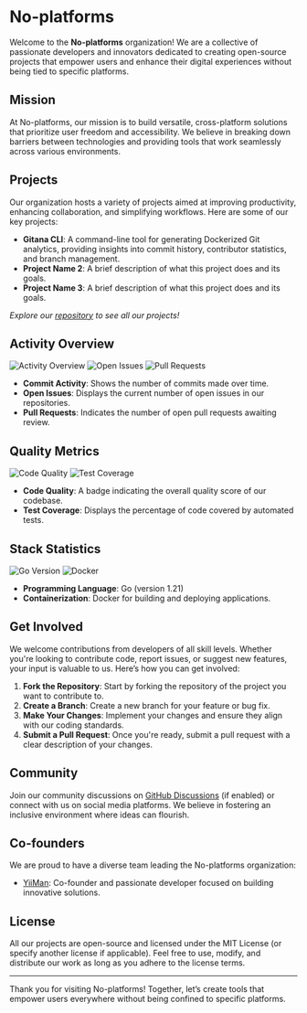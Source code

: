 # No-platforms

Welcome to the **No-platforms** organization! We are a collective of passionate developers and innovators dedicated to creating open-source projects that empower users and enhance their digital experiences without being tied to specific platforms.

## Mission

At No-platforms, our mission is to build versatile, cross-platform solutions that prioritize user freedom and accessibility. We believe in breaking down barriers between technologies and providing tools that work seamlessly across various environments.

## Projects

Our organization hosts a variety of projects aimed at improving productivity, enhancing collaboration, and simplifying workflows. Here are some of our key projects:

- **Gitana CLI**: A command-line tool for generating Dockerized Git analytics, providing insights into commit history, contributor statistics, and branch management.
- **Project Name 2**: A brief description of what this project does and its goals.
- **Project Name 3**: A brief description of what this project does and its goals.

*Explore our [repository](https://github.com/No-platforms) to see all our projects!*

## Activity Overview

![Activity Overview](https://img.shields.io/github/commit-activity/m/No-platforms) ![Open Issues](https://img.shields.io/github/issues-raw/No-platforms) ![Pull Requests](https://img.shields.io/github/issues-pr-raw/No-platforms)

- **Commit Activity**: Shows the number of commits made over time.
- **Open Issues**: Displays the current number of open issues in our repositories.
- **Pull Requests**: Indicates the number of open pull requests awaiting review.

## Quality Metrics

![Code Quality](https://img.shields.io/librariesio/release/github/No-platforms) ![Test Coverage](https://img.shields.io/coveralls/github/No-platforms)

- **Code Quality**: A badge indicating the overall quality score of our codebase.
- **Test Coverage**: Displays the percentage of code covered by automated tests.

## Stack Statistics

![Go Version](https://img.shields.io/badge/go%20version-1.21-blue) ![Docker](https://img.shields.io/badge/docker-enabled-brightgreen)

- **Programming Language**: Go (version 1.21)
- **Containerization**: Docker for building and deploying applications.

## Get Involved

We welcome contributions from developers of all skill levels. Whether you're looking to contribute code, report issues, or suggest new features, your input is valuable to us. Here’s how you can get involved:

1. **Fork the Repository**: Start by forking the repository of the project you want to contribute to.
2. **Create a Branch**: Create a new branch for your feature or bug fix.
3. **Make Your Changes**: Implement your changes and ensure they align with our coding standards.
4. **Submit a Pull Request**: Once you're ready, submit a pull request with a clear description of your changes.

## Community

Join our community discussions on [GitHub Discussions](https://github.com/No-platforms/discussions) (if enabled) or connect with us on social media platforms. We believe in fostering an inclusive environment where ideas can flourish.

## Co-founders

We are proud to have a diverse team leading the No-platforms organization:

- [YiiMan](https://github.com/yiiman-dev): Co-founder and passionate developer focused on building innovative solutions.

## License

All our projects are open-source and licensed under the MIT License (or specify another license if applicable). Feel free to use, modify, and distribute our work as long as you adhere to the license terms.

---

Thank you for visiting No-platforms! Together, let’s create tools that empower users everywhere without being confined to specific platforms.
